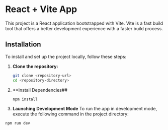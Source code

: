 # React + Vite App

This project is a React application bootstrapped with Vite. Vite is a fast build tool that offers a better development experience with a faster build process.

## Installation

To install and set up the project locally, follow these steps:

1. **Clone the repository:**
   ```sh
   git clone <repository-url>
   cd <repository-directory>
2. **Install Dependencies##
   ```sh
   npm install
   ```
3. **Launching Development Mode**
  To run the app in development mode, execute the following command in the project directory:
  ```sh
  npm run dev
  ```

